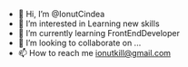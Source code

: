 - 👋 Hi, I’m @IonutCindea
- 👀 I’m interested in Learning new skills
- 🌱 I’m currently learning FrontEndDeveloper
- 💞️ I’m looking to collaborate on ...
- 📫 How to reach me ionutkill@gmail.com

<!---
IonutCindea/IonutCindea is a ✨ special ✨ repository because its `README.md` (this file) appears on your GitHub profile.
You can click the Preview link to take a look at your changes.
--->
